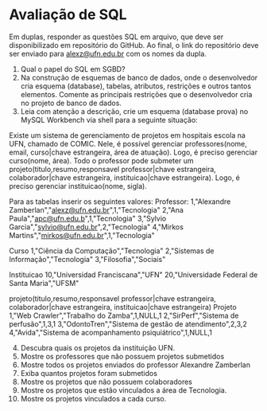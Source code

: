 # Avaliação de SQL

Em duplas, responder as questões SQL em arquivo, que deve ser disponibilizado em repositório do GitHub. Ao final, o link do repositório deve ser enviado para alexz@ufn.edu.br com os nomes da dupla.

1) Qual o papel do SQL em SGBD?
2) Na construção de esquemas de banco de dados, onde o desenvolvedor cria esquema (database), tabelas, atributos, restrições e outros tantos elementos. Comente as principais restrições que o desenvolvedor cria no projeto de banco de dados.
3) Leia com atenção a descrição, crie um esquema (database prova) no MySQL Workbench via shell para a seguinte situação:

Existe um sistema de gerenciamento de projetos em hospitais escola na UFN, chamado de COMIC. Nele, é possível gerenciar professores(nome, email, curso|chave estrangeira, área de atuação). Logo, é preciso gerenciar curso(nome, área). Todo o professor pode submeter um projeto(titulo,resumo,responsavel professor|chave estrangeira, colaborador|chave estrangeira, instituicao|chave estrangeira). Logo, é preciso gerenciar instituicao(nome, sigla).

Para as tabelas inserir os seguintes valores:
Professor:
1,"Alexandre Zamberlan","alexz@ufn.edu.br",1,"Tecnologia"
2,"Ana Paula","apc@ufn.edu.b",1,"Tecnologia"
3,"Sylvio Garcia","sylvio@ufn.edu.br",2,"Tecnologia"
4,"Mirkos Martins","mirkos@ufn.edu.br",1,"Tecnologia"

Curso
1,"Ciência da Computação","Tecnologia"
2,"Sistemas de Informação","Tecnologia"
3,"Filosofia","Sociais"

Instituicao
10,"Universidad Franciscana","UFN"
20,"Universidade Federal de Santa Maria","UFSM"

projeto(titulo,resumo,responsavel professor|chave estrangeira, colaborador|chave estrangeira, instituicao|chave estrangeira)
Projeto
1,"Web Crawler","Trabalho do Zamba",1,NULL,1
2,"SirPerf","Sistema de perfusão",1,3,1
3,"OdontoTren","Sistema de gestão de atendimento",2,3,2
4,"Avida","Sistema de acompanhamento psiquiátrico",1,NULL,1

4) Descubra quais os projetos da instituição UFN.
5) Mostre os professores que não possuem projetos submetidos
6) Mostre todos os projetos enviados do professor Alexandre Zamberlan
7) Exiba quantos projetos foram submetidos
8) Mostre os projetos que não possuem colaboradores
9) Mostre os projetos que estão vinculados a área de Tecnologia.
10) Mostre os projetos vinculados a cada curso.



